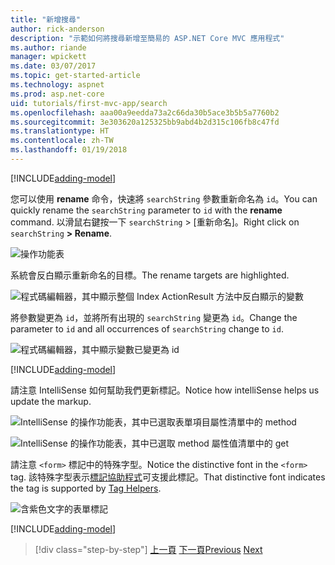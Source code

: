 ```yaml
---
title: "新增搜尋"
author: rick-anderson
description: "示範如何將搜尋新增至簡易的 ASP.NET Core MVC 應用程式"
ms.author: riande
manager: wpickett
ms.date: 03/07/2017
ms.topic: get-started-article
ms.technology: aspnet
ms.prod: asp.net-core
uid: tutorials/first-mvc-app/search
ms.openlocfilehash: aaa00a9eedda73a2c66da30b5ace3b5b5a7760b2
ms.sourcegitcommit: 3e303620a125325bb9abd4b2d315c106fb8c47fd
ms.translationtype: HT
ms.contentlocale: zh-TW
ms.lasthandoff: 01/19/2018
---
```

[!INCLUDE[adding-model](../../includes/mvc-intro/search1.md)]

<span data-ttu-id="9712c-103">您可以使用 **rename** 命令，快速將 `searchString` 參數重新命名為 `id`。</span><span class="sxs-lookup"><span data-stu-id="9712c-103">You can quickly rename the `searchString` parameter to `id` with the **rename** command.</span></span> <span data-ttu-id="9712c-104">以滑鼠右鍵按一下 `searchString` > [重新命名]。</span><span class="sxs-lookup"><span data-stu-id="9712c-104">Right click on `searchString` **> Rename**.</span></span>

![操作功能表](search/_static/rename.png)

<span data-ttu-id="9712c-106">系統會反白顯示重新命名的目標。</span><span class="sxs-lookup"><span data-stu-id="9712c-106">The rename targets are highlighted.</span></span>

![程式碼編輯器，其中顯示整個 Index ActionResult 方法中反白顯示的變數](search/_static/rename2.png)

<span data-ttu-id="9712c-108">將參數變更為 `id`，並將所有出現的 `searchString` 變更為 `id`。</span><span class="sxs-lookup"><span data-stu-id="9712c-108">Change the parameter to `id` and all occurrences of `searchString` change to `id`.</span></span>

![程式碼編輯器，其中顯示變數已變更為 id](search/_static/rename3.png)

[!INCLUDE[adding-model](../../includes/mvc-intro/search2.md)]

<span data-ttu-id="9712c-110">請注意 IntelliSense 如何幫助我們更新標記。</span><span class="sxs-lookup"><span data-stu-id="9712c-110">Notice how intelliSense helps us update the markup.</span></span>

![IntelliSense 的操作功能表，其中已選取表單項目屬性清單中的 method](search/_static/int_m.png)

![IntelliSense 的操作功能表，其中已選取 method 屬性值清單中的 get](search/_static/int_get.png)

<span data-ttu-id="9712c-113">請注意 `<form>` 標記中的特殊字型。</span><span class="sxs-lookup"><span data-stu-id="9712c-113">Notice the distinctive font in the `<form>` tag.</span></span> <span data-ttu-id="9712c-114">該特殊字型表示[標記協助程式](../../mvc/views/tag-helpers/intro.md)可支援此標記。</span><span class="sxs-lookup"><span data-stu-id="9712c-114">That distinctive font indicates the tag is supported by [Tag Helpers](../../mvc/views/tag-helpers/intro.md).</span></span>

![含紫色文字的表單標記](search/_static/th_font.png)

[!INCLUDE[adding-model](../../includes/mvc-intro/search3.md)]

>[!div class="step-by-step"]
<span data-ttu-id="9712c-116">[上一頁](controller-methods-views.md)
[下一頁](new-field.md)</span><span class="sxs-lookup"><span data-stu-id="9712c-116">[Previous](controller-methods-views.md)
[Next](new-field.md)</span></span>  
